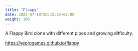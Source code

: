 ```yaml
---
title: "Flappy"
date: 2023-07-18T20:15:22+02:00
weight: 100
---
```


A Flappy Bird clone with different pipes and growing difficulty.

https://veprogames.github.io/flappy
